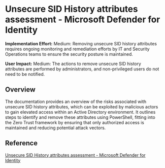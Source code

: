 # Unsecure SID History attributes assessment - Microsoft Defender for Identity

**Implementation Effort:** Medium: Removing unsecure SID history attributes requires ongoing monitoring and remediation efforts by IT and Security Operations teams to ensure the security posture is maintained.

**User Impact:** Medium: The actions to remove unsecure SID history attributes are performed by administrators, and non-privileged users do not need to be notified.

## Overview
The documentation provides an overview of the risks associated with unsecure SID history attributes, which can be exploited by malicious actors to gain elevated access within an Active Directory environment. It outlines steps to identify and remove these attributes using PowerShell, fitting into the Zero Trust framework by ensuring that only authorized access is maintained and reducing potential attack vectors.

## Reference
[Unsecure SID History attributes assessment - Microsoft Defender for Identity](https://learn.microsoft.com/en-us/defender-for-identity/security-assessment-unsecure-sid-history-attribute)
